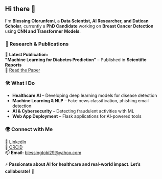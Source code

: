 ## Hi there 👋  
I'm **Blessing Olorunfemi**, a **Data Scientist, AI Researcher, and Datican Scholar**, currently a **PhD Candidate** working on **Breast Cancer Detection** using **CNN and Transformer Models**.  

### 🔬 Research & Publications  
📝 **Latest Publication:**  
**"Machine Learning for Diabetes Prediction"** – Published in **Scientific Reports**  
🔗 [Read the Paper](https://doi.org/10.1038/s41598-025-87767-1)  

### 🛠 What I Do  
- **Healthcare AI** – Developing deep learning models for disease detection  
- **Machine Learning & NLP** – Fake news classification, phishing email detection  
- **AI & Cybersecurity** – Detecting fraudulent activities with ML  
- **Web App Deployment** – Flask applications for AI-powered tools  

### 🌍 Connect with Me  
💼 [LinkedIn](https://www.linkedin.com/in/blessing-olorunfemi-aa62a2171)  
🔬 [ORCID](https://orcid.org/0000-0002-6646-9616)  
📫 **Email:** blessingtobi29@yahoo.com  

⚡ **Passionate about AI for healthcare and real-world impact. Let’s collaborate!** 🚀  
